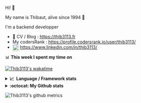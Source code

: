 Hi! 👋

My name is Thibaut, alive since 1994 🍷

I'm a backend developper

-   📝 CV / Blog : https://thib3113.fr
-   My codersRank : https://profile.codersrank.io/user/thib3113/
-   <a href="https://www.linkedin.com/in/thib3113/"><img align="left" alt="Thib3113's Linkedin" width="21px" src="https://raw.githubusercontent.com/peterthehan/peterthehan/master/assets/linkedin.svg" /></a> https://www.linkedin.com/in/thib3113/

📊 **This week I spent my time on**

[![Thib3113's wakatime](https://github-readme-stats.vercel.app/api/wakatime?username=thib3113&layout=default&theme=dracula&langs_count=6&hide_title=true&hide_border=true)](https://wakatime.com/@thib3113)

<details>
  <summary><b>📈&nbsp;&nbsp;Language&nbsp;/&nbsp;Framework stats</b></summary>
  <br/>  
  <a href='https://profile.codersrank.io/user/thib3113/'>
  <img src='http://cr-skills-chart-widget.azurewebsites.net/api/api?username=thib3113&padding=30&skills=php,batchfile,javascript,less,mysql,reactjs,scss,shell,typescript,vue'>
  </a>
</details>

<details>
  <summary><b>:octocat: My Github stats</b></summary>
  <br/>  
  
  <img src="https://github-readme-stats.vercel.app/api?username=thib3113&theme=dracula&show_icons=true&" alt="Thib3113's GitHub stats" />

<!--START_SECTION:activity-->

1. 🎉 Merged PR [#314](https://github.com/thib3113/unifi-client/pull/314) in [thib3113/unifi-client](https://github.com/thib3113/unifi-client)
2. 🎉 Merged PR [#20](https://github.com/thib3113/vban/pull/20) in [thib3113/vban](https://github.com/thib3113/vban)
3. 🎉 Merged PR [#311](https://github.com/thib3113/unifi-client/pull/311) in [thib3113/unifi-client](https://github.com/thib3113/unifi-client)
4. 🎉 Merged PR [#119](https://github.com/thib3113/unifi-blockips-srv/pull/119) in [thib3113/unifi-blockips-srv](https://github.com/thib3113/unifi-blockips-srv)
5. 🗣 Commented on [#4](https://github.com/thib3113/node-red-contrib-vban/issues/4) in [thib3113/node-red-contrib-vban](https://github.com/thib3113/node-red-contrib-vban)
 <!--END_SECTION:activity-->

</details>

![Thib3113's github metrics](https://gist.githubusercontent.com/thib3113/83a96e16f8bca103f1b0e376186c66ec/raw/github-metrics.svg)
